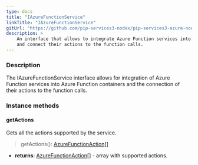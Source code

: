 ```yaml
---
type: docs
title: "IAzureFunctionService"
linkTitle: "IAzureFunctionService"
gitUrl: "https://github.com/pip-services3-nodex/pip-services3-azure-nodex"
description: >
    An interface that allows to integrate Azure Function services into Azure Function containers
    and connect their actions to the function calls.
---
```


### Description

The IAzureFunctionService interface allows for integration of Azure Function services into Azure Function containers and the connection of their actions to the function calls.

### Instance methods

#### getActions
Gets all the actions supported by the service.

> getActions(): [AzureFunctionAction[]](../azure_function_action)

- **returns**: [AzureFunctionAction[]](../azure_function_action) - array with supported actions.
